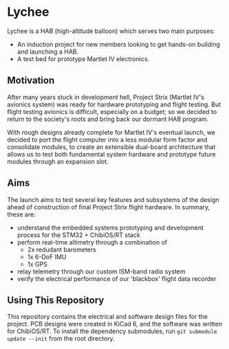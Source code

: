 # Lychee

Lychee is a HAB (high-altitude balloon) which serves two main purposes:
- An induction project for new members looking to get hands-on building and launching a HAB.
- A test bed for prototype Martlet IV electronics.

## Motivation
After many years stuck in development hell, Project Strix (Martlet IV's avionics system) was ready for
hardware prototyping and flight testing. But flight testing avionics is difficult, especially on a budget;
so we decided to return to the society's roots and bring back our dormant HAB program.

With rough designs already complete for Martlet IV's eventual launch, we decided to port the flight
computer into a less modular form factor and consolidate modules, to create an extensible dual-board
architecture that allows us to test both fundamental system hardware and prototype future modules through
an expansion slot.

## Aims
The launch aims to test several key features and subsystems of the design ahead of construction of
final Project Strix flight hardware. In summary, these are:
- understand the embedded systems prototyping and development process for the STM32 + ChibiOS/RT stack
- perform real-time altimetry through a combination of
  - 2x redudant barometers
  - 1x 6-DoF IMU
  - 1x GPS
- relay telemetry through our custom ISM-band radio system
- verify the electrical performance of our 'blackbox' flight data recorder

## Using This Repository
This repository contains the electrical and software design files for the project. PCB designs were created
in KiCad 6, and the software was written for ChibiOS/RT. To install the dependency submodules, run
`git submodule update --init` from the root directory.
